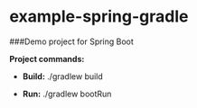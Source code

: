 # example-spring-gradle
###Demo project for Spring Boot

**Project commands:**

- **Build:**
./gradlew build

- **Run:**
./gradlew bootRun